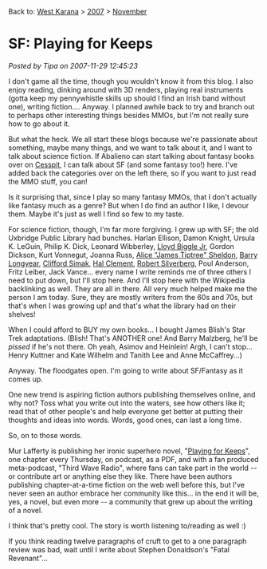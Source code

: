 Back to: [West Karana](/posts/westkarana.md) > [2007](/posts/2007/westkarana.md) > [November](./westkarana.md)
# SF: Playing for Keeps

*Posted by Tipa on 2007-11-29 12:45:23*

I don't game all the time, though you wouldn't know it from this blog. I also enjoy reading, dinking around with 3D renders, playing real instruments (gotta keep my pennywhistle skills up should I find an Irish band without one), writing fiction.... Anyway. I planned awhile back to try and branch out to perhaps other interesting things besides MMOs, but I'm not really sure how to go about it.

But what the heck. We all start these blogs because we're passionate about something, maybe many things, and we want to talk about it, and I want to talk about science fiction. If Abalieno can start talking about fantasy books over on [Cesspit](http://www.cesspit.net/drupal/), I can talk about SF (and some fantasy too!) here. I've added back the categories over on the left there, so if you want to just read the MMO stuff, you can!

Is it surprising that, since I play so many fantasy MMOs, that I don't actually like fantasy much as a genre? But when I do find an author I like, I devour them. Maybe it's just as well I find so few to my taste.

For science fiction, though, I'm far more forgiving. I grew up with SF; the old Uxbridge Public Library had bunches. Harlan Ellison, Damon Knight, Ursula K. LeGuin, Philip K. Dick, Leonard Wibberley, [Lloyd Biggle Jr](http://en.wikipedia.org/wiki/Lloyd_Biggle), Gordon Dickson, Kurt Vonnegut, Joanna Russ, [Alice "James Tiptree" Sheldon](http://en.wikipedia.org/wiki/James_Tiptree), [Barry Longyear](http://en.wikipedia.org/wiki/Barry_Longyear), [Clifford Simak](http://en.wikipedia.org/wiki/Clifford_Simak), [Hal Clement](http://en.wikipedia.org/wiki/Hal_Clement), [Robert Silverberg](http://en.wikipedia.org/wiki/Robert_Silverberg), Poul Anderson, Fritz Leiber, Jack Vance... every name I write reminds me of three others I need to put down, but I'll stop here. And I'll stop here with the Wikipedia backlinking as well. They are all in there. All very much helped make me the person I am today. Sure, they are mostly writers from the 60s and 70s, but that's when I was growing up! and that's what the library had on their shelves!

When I could afford to BUY my own books... I bought James Blish's Star Trek adaptations. (Blish! That's ANOTHER one! And Barry Malzberg, he'll be *pissed* if he's not there. Oh yeah, Asimov and Heinlein! Argh, I can't stop... Henry Kuttner and Kate Wilhelm and Tanith Lee and Anne McCaffrey...)

Anyway. The floodgates open. I'm going to write about SF/Fantasy as it comes up.

One new trend is aspiring fiction authors publishing themselves online, and why not? Toss what you write out into the waters, see how others like it; read that of other people's and help everyone get better at putting their thoughts and ideas into words. Words, good ones, can last a long time.

So, on to those words.

Mur Lafferty is publishing her ironic superhero novel, "[Playing for Keeps](http://www.playingforkeepsnovel.com/)", one chapter every Thursday, on podcast, as a PDF, and with a fan produced meta-podcast, "Third Wave Radio", where fans can take part in the world -- or contribute art or anything else they like. There have been authors publishing chapter-at-a-time fiction on the web well before this, but I've never seen an author embrace her community like this... in the end it will be, yes, a novel, but even more -- a community that grew up about the writing of a novel.

I think that's pretty cool. The story is worth listening to/reading as well :)

If you think reading twelve paragraphs of cruft to get to a one paragraph review was bad, wait until I write about Stephen Donaldson's "Fatal Revenant"...

